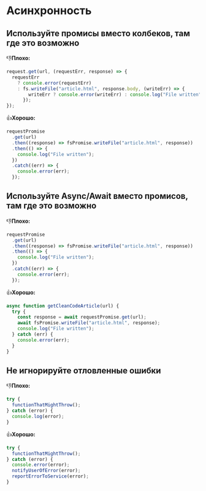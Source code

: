 # Асинхронность

## Используйте промисы вместо колбеков, там где это возможно

👎**Плохо:**

```javascript
request.get(url, (requestErr, response) => {
  requestErr
    ? console.error(requestErr)
    : fs.writeFile("article.html", response.body, (writeErr) => {
        writeErr ? console.error(writeErr) : console.log("File written");
      });
});
```

👍**Хорошо:**

```javascript
requestPromise
  .get(url)
  .then((response) => fsPromise.writeFile("article.html", response))
  .then(() => {
    console.log("File written");
  })
  .catch((err) => {
    console.error(err);
  });
```

## Используйте Async/Await вместо промисов, там где это возможно

👎**Плохо:**

```javascript
requestPromise
  .get(url)
  .then((response) => fsPromise.writeFile("article.html", response))
  .then(() => {
    console.log("File written");
  })
  .catch((err) => {
    console.error(err);
  });
```

👍**Хорошо:**

```javascript
async function getCleanCodeArticle(url) {
  try {
    const response = await requestPromise.get(url);
    await fsPromise.writeFile("article.html", response);
    console.log("File written");
  } catch (err) {
    console.error(err);
  }
}
```

## Не игнорируйте отловленные ошибки

👎**Плохо:**

```javascript
try {
  functionThatMightThrow();
} catch (error) {
  console.log(error);
}
```

👍**Хорошо:**

```javascript
try {
  functionThatMightThrow();
} catch (error) {
  console.error(error);
  notifyUserOfError(error);
  reportErrorToService(error);
}
```
